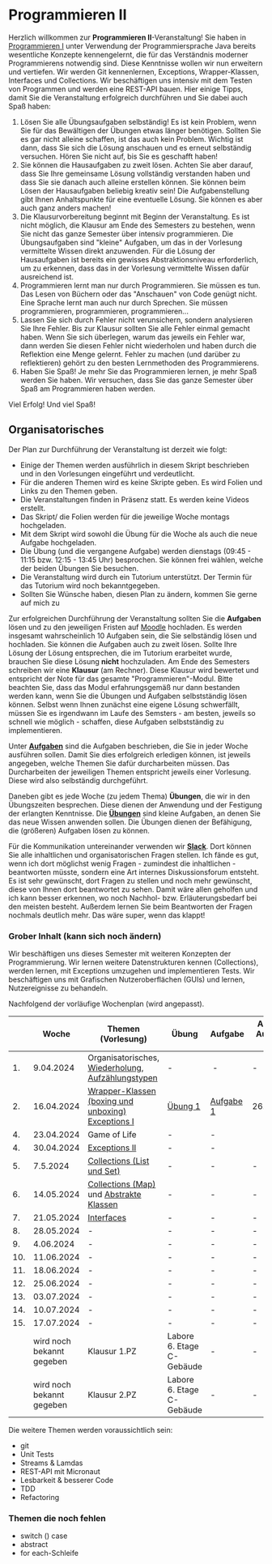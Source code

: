 # Programmieren II


Herzlich willkommen zur **Programmieren II**-Veranstaltung! Sie haben in [Programmieren I](https://freiheit.f4.htw-berlin.de/prog1) unter Verwendung der Programmiersprache Java bereits wesentliche Konzepte kennengelernt, die für das Verständnis moderner Programmierens notwendig sind. Diese Kenntnisse wollen wir nun erweitern und vertiefen. Wir werden Git kennenlernen, Exceptions, Wrapper-Klassen, Interfaces und Collections. Wir beschäftigen uns intensiv mit dem Testen von Programmen und werden eine REST-API bauen. Hier einige Tipps, damit Sie die Veranstaltung erfolgreich durchführen und Sie dabei auch Spaß haben:

1. Lösen Sie alle Übungsaufgaben selbständig! Es ist kein Problem, wenn Sie für das Bewältigen der Übungen etwas länger benötigen. Sollten Sie es gar nicht alleine schaffen, ist das auch kein Problem. Wichtig ist dann, dass Sie sich die Lösung anschauen und es erneut selbständig versuchen. Hören Sie nicht auf, bis Sie es geschafft haben!
2. Sie können die Hausaufgaben zu zweit lösen. Achten Sie aber darauf, dass Sie Ihre gemeinsame Lösung vollständig verstanden haben und dass Sie sie danach auch alleine erstellen können. Sie können beim Lösen der Hausaufgaben beliebig kreativ sein! Die Aufgabenstellung gibt Ihnen Anhaltspunkte für eine eventuelle Lösung. Sie können es aber auch ganz anders machen!
3. Die Klausurvorbereitung beginnt mit Beginn der Veranstaltung. Es ist nicht möglich, die Klausur am Ende des Semesters zu bestehen, wenn Sie nicht das ganze Semester über intensiv programmieren. Die Übungsaufgaben sind "kleine" Aufgaben, um das in der Vorlesung vermittelte Wissen direkt anzuwenden. Für die Lösung der Hausaufgaben ist bereits ein gewisses Abstraktionsniveau erforderlich, um zu erkennen, dass das in der Vorlesung vermittelte Wissen dafür ausreichend ist.
4. Programmieren lernt man nur durch Programmieren. Sie müssen es tun. Das Lesen von Büchern oder das "Anschauen" von Code genügt nicht. Eine Sprache lernt man auch nur durch Sprechen. Sie müssen programmieren, programmieren, programmieren...
5. Lassen Sie sich durch Fehler nicht verunsichern, sondern analysieren Sie Ihre Fehler. Bis zur Klausur sollten Sie alle Fehler einmal gemacht haben. Wenn Sie sich überlegen, warum das jeweils ein Fehler war, dann werden Sie diesen Fehler nicht wiederholen und haben durch die Reflektion eine Menge gelernt. Fehler zu machen (und darüber zu reflektieren) gehört zu den besten Lernmethoden des Programmierens.
6. Haben Sie Spaß! Je mehr Sie das Programmieren lernen, je mehr Spaß werden Sie haben. Wir versuchen, dass Sie das ganze Semester über Spaß am Programmieren haben werden. 

Viel Erfolg! Und viel Spaß!

## Organisatorisches

Der Plan zur Durchführung der Veranstaltung ist derzeit wie folgt:

- Einige der Themen werden ausführlich in diesem Skript beschrieben und in den Vorlesungen eingeführt und verdeutlicht.
- Für die anderen Themen wird es keine Skripte geben. Es wird Folien und Links zu den Themen geben.  
- Die Veranstaltungen finden in Präsenz statt. Es werden keine Videos erstellt.
- Das Skript/ die Folien werden für die jeweilige Woche montags hochgeladen.
- Mit dem Skript wird sowohl die Übung für die Woche als auch die neue Aufgabe hochgeladen.
- Die Übung (und die vergangene Aufgabe) werden dienstags (09:45 - 11:15 bzw. 12:15 - 13:45 Uhr) besprochen. Sie können frei wählen, welche der beiden Übungen Sie besuchen.
- Die Veranstaltung wird durch ein Tutorium unterstützt. Der Termin für das Tutorium wird noch bekanntgegeben.
- Sollten Sie Wünsche haben, diesen Plan zu ändern, kommen Sie gerne auf mich zu

Zur erfolgreichen Durchführung der Veranstaltung sollten Sie die **Aufgaben** lösen und zu den jeweiligen Fristen auf [Moodle](https://moodle.htw-berlin.de/course/view.php?id=42543) hochladen. Es werden insgesamt wahrscheinlich 10 Aufgaben sein, die Sie selbständig lösen und hochladen. Sie können die Aufgaben auch zu zweit lösen. Sollte Ihre Lösung der Lösung entsprechen, die im Tutorium erarbeitet wurde, brauchen Sie diese Lösung **nicht** hochzuladen. Am Ende des Semesters schreiben wir eine **Klausur** (am Rechner). Diese Klausur wird bewertet und entspricht der Note für das gesamte "Programmieren"-Modul. Bitte beachten Sie, dass das Modul erfahrungsgemäß nur dann bestanden werden kann, wenn Sie die Übungen und Aufgaben selbstständig lösen können. Selbst wenn Ihnen zunächst eine eigene Lösung schwerfällt, müssen Sie es irgendwann im Laufe des Semsters - am besten, jeweils so schnell wie möglich - schaffen, diese Aufgaben selbstständig zu implementieren.

Unter [**Aufgaben**](aufgaben.md#aufgaben) sind die Aufgaben beschrieben, die Sie in jeder Woche ausführen sollen. Damit Sie dies erfolgreich erledigen können, ist jeweils angegeben, welche Themen Sie dafür durcharbeiten müssen. Das Durcharbeiten der jeweiligen Themen entspricht jeweils einer Vorlesung. Diese wird also selbständig durchgeführt.

Daneben gibt es jede Woche (zu jedem Thema) **Übungen**, die wir in den Übungszeiten besprechen. Diese dienen der Anwendung und der Festigung der erlangten Kenntnisse. Die [**Übungen**](uebungen.md#ubungsblatter-wochenweise) sind kleine Aufgaben, an denen Sie das neue Wissen anwenden sollen. Die Übungen dienen der Befähigung, die (größeren) Aufgaben lösen zu können.

Für die Kommunikation untereinander verwenden wir [**Slack**](https://slack.com/intl/de-de/). Dort können Sie alle inhaltlichen und organisatorischen Fragen stellen. Ich fände es gut, wenn ich dort möglichst wenig Fragen - zumindest die inhaltlichen - beantworten müsste, sondern eine Art internes Diskussionsforum entsteht. Es ist sehr gewünscht, dort Fragen zu stellen und noch mehr gewünscht, diese von Ihnen dort beantwortet zu sehen. Damit wäre allen geholfen und ich kann besser erkennen, wo noch Nachhol- bzw. Erläuterungsbedarf bei den meisten besteht. Außerdem lernen Sie beim Beantworten der Fragen nochmals deutlich mehr. Das wäre super, wenn das klappt!

### Grober Inhalt (kann sich noch ändern)

Wir beschäftigen uns dieses Semester mit weiteren Konzepten der Programmierung. Wir lernen weitere Datenstrukturen kennen (Collections), werden lernen, mit Exceptions umzugehen und implementieren Tests. Wir beschäftigen uns mit Grafischen Nutzeroberflächen (GUIs) und lernen, Nutzereignisse zu behandeln.

Nachfolgend der vorläufige Wochenplan (wird angepasst).

|     | Woche                     | Themen (Vorlesung)                                                                                               | Übung                                                      | Aufgabe                                        | Abgabe Aufgabe bis | 
|-----|---------------------------|------------------------------------------------------------------------------------------------------------------|------------------------------------------------------------|------------------------------------------------|--------------------|
| 1.  | 9.04.2024                 | Organisatorisches, [Wiederholung](wiederholung.md#datentypen), [Aufzählungstypen](enum.md#aufzahlungstypen-enum) | -                                                          |  -                                             | -                  | 
| 2.  | 16.04.2024                | [Wrapper-Klassen (boxing und unboxing)](wrapper.md#wrapper-klassen)<br/>[Exceptions I](exceptions.md#exceptions) | [Übung 1](uebungen.md#ubung-1-wiederholung-und-codereview) | [Aufgabe 1](aufgaben.md#aufgabe-1-wurfelspiel) | 26.4.2024          |
| 4.  | 23.04.2024                | Game of Life                                                                                                     | -                                                          | -                                              |                    |
| 4.  | 30.04.2024                | [Exceptions II](exceptions.md#die-vererbungshierarchie-der-klasse-exception)                                     | -                                                          | -                                              |                    |
| 5.  | 7.5.2024                  | [Collections (List und Set)](collections.md#collections)                                                         | -                                                          | -                                              | -                  | 
| 6.  | 14.05.2024                | [Collections (Map)](maps.md#maps) und [Abstrakte Klassen](abstrakt.md#abstrakte-klassen)                         | -                                                          | -                                              | -                  | 
| 7.  | 21.05.2024                | [Interfaces](interfaces.md#interfaces)                                                                           | -                                                          | -                                              | -                  |
| 8.  | 28.05.2024                | -                                                                                                                | -                                                          | -                                              | -                  | 
| 9.  | 4.06.2024                 | -                                                                                                                | -                                                          | -                                              | -                  |  
| 10. | 11.06.2024                | -                                                                                                                | -                                                          | -                                              | -                  |  
| 11. | 18.06.2024                | -                                                                                                                | -                                                          | -                                              | -                  |  
| 12. | 25.06.2024                | -                                                                                                                | -                                                          | -                                              | -                  | 
| 13. | 03.07.2024                | -                                                                                                                | -                                                          | -                                              | -                  | 
| 14. | 10.07.2024                | -                                                                                                                | -                                                          | -                                              | -                  | 
| 15. | 17.07.2024                | -                                                                                                                | -                                                          | -                                              | -                  | 
|     | wird noch bekannt gegeben | Klausur 1.PZ                                                                                                     | Labore 6. Etage C-Gebäude                                  | -                                              | -                  |
|     | wird noch bekannt gegeben | Klausur 2.PZ                                                                                                     | Labore 6. Etage C-Gebäude                                  | -                                              | -                  |

Die weitere Themen werden voraussichtlich sein:
- git
- Unit Tests
- Streams & Lamdas 
- REST-API mit Micronaut
- Lesbarkeit & besserer Code 
- TDD
- Refactoring 

### Themen die noch fehlen
- switch () case 
- abstract 
- for each-Schleife



